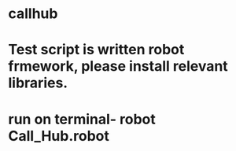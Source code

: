 # callhub
#  Test script is written robot frmework, please install relevant libraries.
#	run on terminal- robot Call_Hub.robot